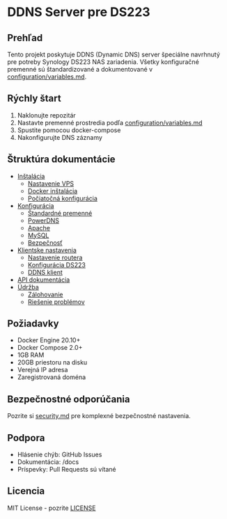 # DDNS Server pre DS223

## Prehľad
Tento projekt poskytuje DDNS (Dynamic DNS) server špeciálne navrhnutý pre potreby Synology DS223 NAS zariadenia. Všetky konfiguračné premenné sú štandardizované a dokumentované v [configuration/variables.md](configuration/variables.md).

## Rýchly štart
1. Naklonujte repozitár
2. Nastavte premenné prostredia podľa [configuration/variables.md](configuration/variables.md)
3. Spustite pomocou docker-compose
4. Nakonfigurujte DNS záznamy

## Štruktúra dokumentácie
- [Inštalácia](installation/)
  - [Nastavenie VPS](installation/vps-setup.md)
  - [Docker inštalácia](installation/docker-setup.md)
  - [Počiatočná konfigurácia](installation/initial-configuration.md)
- [Konfigurácia](configuration/)
  - [Štandardné premenné](configuration/variables.md)
  - [PowerDNS](configuration/powerdns.md)
  - [Apache](configuration/apache.md)
  - [MySQL](configuration/mysql.md)
  - [Bezpečnosť](configuration/security.md)
- [Klientske nastavenia](clients/)
  - [Nastavenie routera](clients/router-setup.md)
  - [Konfigurácia DS223](clients/ds223-setup.md)
  - [DDNS klient](clients/ddns-client.md)
- [API dokumentácia](api/endpoints.md)
- [Údržba](maintenance/)
  - [Zálohovanie](maintenance/backup.md)
  - [Riešenie problémov](maintenance/troubleshooting.md)

## Požiadavky
- Docker Engine 20.10+
- Docker Compose 2.0+
- 1GB RAM
- 20GB priestoru na disku
- Verejná IP adresa
- Zaregistrovaná doména

## Bezpečnostné odporúčania
Pozrite si [security.md](configuration/security.md) pre komplexné bezpečnostné nastavenia.

## Podpora
- Hlásenie chýb: GitHub Issues
- Dokumentácia: /docs
- Príspevky: Pull Requests sú vítané

## Licencia
MIT License - pozrite [LICENSE](../LICENSE)

